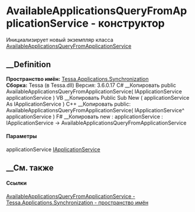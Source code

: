 # AvailableApplicationsQueryFromApplicationService - конструктор
Инициализирует новый экземпляр класса
[AvailableApplicationsQueryFromApplicationService](T_Tessa_Applications_Synchronization_AvailableApplicationsQueryFromApplicationService.htm)
##  __Definition
 **Пространство имён:**
[Tessa.Applications.Synchronization](N_Tessa_Applications_Synchronization.htm)  
 **Сборка:** Tessa (в Tessa.dll) Версия: 3.6.0.17
C# __Копировать
     public AvailableApplicationsQueryFromApplicationService(
    	IApplicationService applicationService
    )
VB __Копировать
     Public Sub New ( 
    	applicationService As IApplicationService
    )
C++ __Копировать
     public:
    AvailableApplicationsQueryFromApplicationService(
    	IApplicationService^ applicationService
    )
F# __Копировать
     new : 
            applicationService : IApplicationService -> AvailableApplicationsQueryFromApplicationService
#### Параметры
applicationService
[IApplicationService](T_Tessa_Applications_Services_TessaServer_IApplicationService.htm)
## __См. также
#### Ссылки
[AvailableApplicationsQueryFromApplicationService -
](T_Tessa_Applications_Synchronization_AvailableApplicationsQueryFromApplicationService.htm)
[Tessa.Applications.Synchronization - пространство
имён](N_Tessa_Applications_Synchronization.htm)
